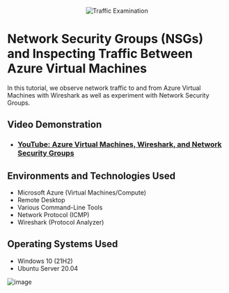 <p align="center">
<img src="https://i.imgur.com/Ua7udoS.png" alt="Traffic Examination"/>
</p>

<h1>Network Security Groups (NSGs) and Inspecting Traffic Between Azure Virtual Machines</h1>
In this tutorial, we observe network traffic to and from Azure Virtual Machines with Wireshark as well as experiment with Network Security Groups. <br />


<h2>Video Demonstration</h2>

- ### [YouTube: Azure Virtual Machines, Wireshark, and Network Security Groups](https://youtu.be/iRDYmm7AYFw)

<h2>Environments and Technologies Used</h2>

- Microsoft Azure (Virtual Machines/Compute)
- Remote Desktop
- Various Command-Line Tools
- Network Protocol (ICMP)
- Wireshark (Protocol Analyzer)

<h2>Operating Systems Used </h2>

- Windows 10 (21H2)
- Ubuntu Server 20.04

![image](https://github.com/guednia7/azure-network-protocols/assets/173207211/09effa18-aef2-43ed-9b3d-e82602f4b704)

